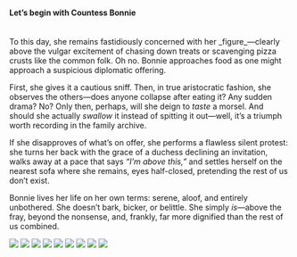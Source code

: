 <h4>Let’s begin with Countess Bonnie</h4>

<br/>
To this day, she remains fastidiously concerned with her _figure_—clearly above the vulgar excitement of chasing down treats or scavenging pizza crusts like the common folk. Oh no. Bonnie approaches food as one might approach a suspicious diplomatic offering.

First, she gives it a cautious sniff. Then, in true aristocratic fashion, she observes the others—does anyone collapse after eating it? Any sudden drama? No? Only then, perhaps, will she deign to _taste_ a morsel. And should she actually _swallow_ it instead of spitting it out—well, it’s a triumph worth recording in the family archive.

If she disapproves of what’s on offer, she performs a flawless silent protest: she turns her back with the grace of a duchess declining an invitation, walks away at a pace that says _“I’m above this,”_ and settles herself on the nearest sofa where she remains, eyes half-closed, pretending the rest of us don’t exist.

Bonnie lives her life on her own terms: serene, aloof, and entirely unbothered. She doesn’t bark, bicker, or belittle. She simply _is_—above the fray, beyond the nonsense, and, frankly, far more dignified than the rest of us combined.


![](79.JPG)
![](80.jpg)
![](81.JPG)
![](82.JPG)
![](83.JPG)
![](84.JPG)
![](85.JPG)
![](86.JPG)
![](87.JPG)
<p></p>
